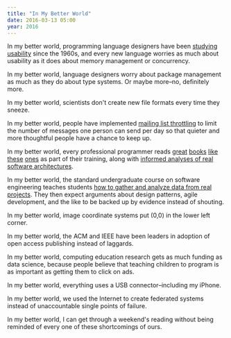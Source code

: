 ```yaml
---
title: "In My Better World"
date: 2016-03-13 05:00
year: 2016
---
```

<p>
  In my better world,
  programming language designers have been
  <a href="http://neverworkintheory.org/2014/01/29/stefik-siebert-syntax.html">studying usability</a>
  since the 1960s,
  and every new language worries as much about usability as it does about memory management or concurrency.
</p>
<p>
  In my better world,
  language designers worry about package management as much as they do about type systems.
  Or maybe more–no, definitely more.
</p>
<p>
  In my better world,
  scientists don't create new file formats every time they sneeze.
</p>
<p>
  In my better world,
  people have implemented <a href="https://gitlab.com/mailman/mailman/issues/119">mailing list throttling</a>
  to limit the number of messages one person can send per day
  so that quieter and more thoughtful people have a chance to keep up.
</p>
<p>
  In my better world,
  every professional programmer reads
  <a href="http://www.amazon.com/Linkers-Kaufmann-Software-Engineering-Programming/dp/1558604960/">great</a>
  <a href="http://www.amazon.com/Classic-Operating-Systems-Processing-Distributed/dp/038795113X/">books</a>
  <a href="http://www.amazon.com/Garbage-Collection-Handbook-Management-Algorithms/dp/1420082795/">like</a>
  <a href="http://www.amazon.com/Software-Build-Systems-Principles-Experience/dp/0321717287/">these</a>
  <a href="http://www.amazon.com/Working-Effectively-Legacy-Michael-Feathers/dp/0131177052/">ones</a>
  as part of their training,
  along with <a href="http://aosabook.org/en/index.html">informed analyses of real software architectures</a>.
</p>
<p>
  In my better world,
  the standard undergraduate course on software engineering teaches students
  <a href="{{'/2014/10/02/a-better-software-engineering-course/' | relative_url}}">how to gather and analyze data from real projects</a>.
  They then expect arguments about design patterns, agile development, and the like
  to be backed up by evidence instead of shouting.
</p>
<p>
  In my better world,
  image coordinate systems put (0,0) in the lower left corner.
</p>
<p>
  In my better world,
  the ACM and IEEE have been leaders in adoption of open access publishing
  instead of laggards.
</p>
<p>
  In my better world,
  computing education research gets as much funding as data science,
  because people believe that teaching children to program is as important as getting them to click on ads.
</p>
<p>
  In my better world,
  everything uses a USB connector–including my iPhone.
</p>
<p>
  In my better world,
  we used the Internet to create federated systems
  instead of unaccountable single points of failure.
</p>
<p>
  In my better world,
  I can get through a weekend's reading
  without being reminded of every one of these shortcomings of ours.
</p>
